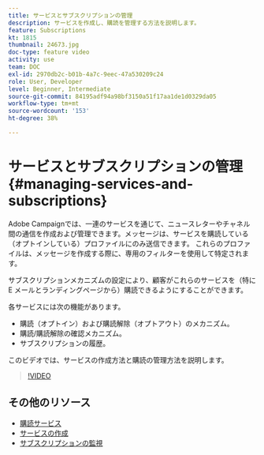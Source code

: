 ```yaml
---
title: サービスとサブスクリプションの管理
description: サービスを作成し、購読を管理する方法を説明します。
feature: Subscriptions
kt: 1815
thumbnail: 24673.jpg
doc-type: feature video
activity: use
team: DOC
exl-id: 2970db2c-b01b-4a7c-9eec-47a530209c24
role: User, Developer
level: Beginner, Intermediate
source-git-commit: 84195adf94a98bf3150a51f17aa1de1d0329da05
workflow-type: tm+mt
source-wordcount: '153'
ht-degree: 38%

---
```


# サービスとサブスクリプションの管理{#managing-services-and-subscriptions}

Adobe Campaignでは、一連のサービスを通じて、ニュースレターやチャネル間の通信を作成および管理できます。メッセージは、サービスを購読している（オプトインしている）プロファイルにのみ送信できます。 これらのプロファイルは、メッセージを作成する際に、専用のフィルターを使用して特定されます。

サブスクリプションメカニズムの設定により、顧客がこれらのサービスを（特に E メールとランディングページから）購読できるようにすることができます。

各サービスには次の機能があります。

* 購読（オプトイン）および購読解除（オプトアウト）のメカニズム。
* 購読/購読解除の確認メカニズム。
* サブスクリプションの履歴。

このビデオでは、サービスの作成方法と購読の管理方法を説明します。

>[!VIDEO](https://video.tv.adobe.com/v/24673?quality=12)

## その他のリソース

* [購読サービス](https://experienceleague.adobe.com/docs/campaign-standard/using/managing-processes-and-data/data-management-activities/subscription-services.html?lang=en)
* [サービスの作成](https://experienceleague.adobe.com/docs/campaign-standard/using/profiles-and-audiences/managing-subscriptions/creating-a-service.html?lang=en)
* [サブスクリプションの監視](https://experienceleague.adobe.com/docs/campaign-standard/using/profiles-and-audiences/managing-subscriptions/monitoring-subscriptions.html?lang=en)
